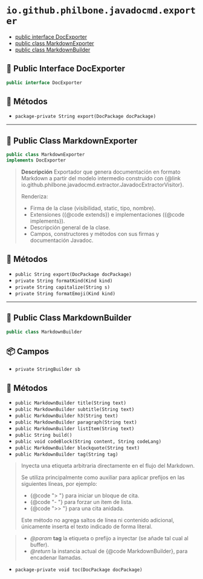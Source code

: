 # `io.github.philbone.javadocmd.exporter`

- [public interface DocExporter](#-public-interface-docexporter)
- [public class MarkdownExporter](#-public-class-markdownexporter)
- [public class MarkdownBuilder](#-public-class-markdownbuilder)
## 📗 Public Interface DocExporter

```java
public interface DocExporter
```
## 🧮 Métodos

- `package-private String export(DocPackage docPackage)`
---

## 📘 Public Class MarkdownExporter

```java
public class MarkdownExporter
implements DocExporter
```
> **Descripción**
> Exportador que genera documentación en formato Markdown
> a partir del modelo intermedio construido con
> {@link io.github.philbone.javadocmd.extractor.JavadocExtractorVisitor}.
> 
> <p>Renderiza:</p>
> <ul>
>     <li>Firma de la clase (visibilidad, static, tipo, nombre).</li>
>     <li>Extensiones ({@code extends}) e implementaciones ({@code implements}).</li>
>     <li>Descripción general de la clase.</li>
>     <li>Campos, constructores y métodos con sus firmas y documentación Javadoc.</li>
> </ul>

## 🧮 Métodos

- `public String export(DocPackage docPackage)`
- `private String formatKind(Kind kind)`
- `private String capitalize(String s)`
- `private String formatEmoji(Kind kind)`
---

## 📘 Public Class MarkdownBuilder

```java
public class MarkdownBuilder
```
## 📦 Campos

- `private StringBuilder sb`
## 🧮 Métodos

- `public MarkdownBuilder title(String text)`
- `public MarkdownBuilder subtitle(String text)`
- `public MarkdownBuilder h3(String text)`
- `public MarkdownBuilder paragraph(String text)`
- `public MarkdownBuilder listItem(String text)`
- `public String build()`
- `public void codeBlock(String content, String codeLang)`
- `public MarkdownBuilder blockquote(String text)`
- `public MarkdownBuilder tag(String tag)`
> Inyecta una etiqueta arbitraria directamente en el flujo del Markdown.
> <p>
> Se utiliza principalmente como auxiliar para aplicar prefijos en las
> siguientes líneas, por ejemplo:
> <ul>
> <li>{@code "> "} para iniciar un bloque de cita.</li>
> <li>{@code "- "} para forzar un ítem de lista.</li>
> <li>{@code ">> "} para una cita anidada.</li>
> </ul>
> </p>
> <p>
> Este método no agrega saltos de línea ni contenido adicional, únicamente
> inserta el texto indicado de forma literal.
> </p>

> - *@param* **tag** la etiqueta o prefijo a inyectar (se añade tal cual al
buffer).
> - *@return* la instancia actual de {@code MarkdownBuilder}, para encadenar
llamadas.
- `package-private void toc(DocPackage docPackage)`
